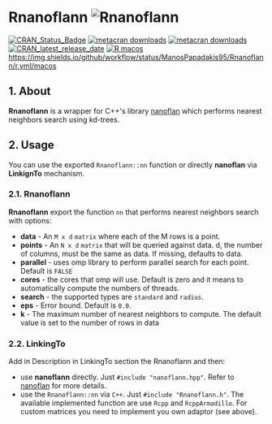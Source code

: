 # Rnanoflann  ![Rnanoflann](https://raw.githubusercontent.com/jlblancoc/nanoflann/master/doc/logo.png)

[![CRAN_Status_Badge](https://www.r-pkg.org/badges/version/Rnanoflann)](https://cran.r-project.org/package=Rnanoflann) [![metacran downloads](https://cranlogs.r-pkg.org/badges/grand-total/Rnanoflann)](https://cran.r-project.org/package=Rnanoflann) [![metacran downloads](https://cranlogs.r-pkg.org/badges/Rnanoflann)](https://cran.r-project.org/package=Rnanoflann) [![CRAN_latest_release_date](https://www.r-pkg.org/badges/last-release/Rnanoflann)](https://cran.r-project.org/package=Rnanoflann) [![R macos](https://github.com/ManosPapadakis95/Rnanoflann/actions/workflows/r.yml/badge.svg)](https://github.com/ManosPapadakis95/Rnanoflann/actions/workflows/r.yml/macos)
https://img.shields.io/github/workflow/status/ManosPapadakis95/Rnanoflann/r.yml/macos



## 1. About
**Rnanoflann** is a wrapper for C++'s library [nanoflan](https://github.com/jlblancoc/nanoflann) which performs nearest neighbors search using kd-trees.

## 2. Usage
You can use the exported `Rnanoflann::nn` function or directly **nanoflan** via **LinkignTo** mechanism.

### 2.1. Rnanoflann
**Rnanoflann** export the function `nn` that performs nearest neighbors search with options:

*  **data** - An `M x d` `matrix` where each of the M rows is a point.
*  **points** - An `N x d` `matrix` that will be queried against data. d, the number of columns, must be the same as data. If missing, defaults to data.
*  **parallel** - uses omp library to perform parallel search for each point. Default is `FALSE`
*  **cores** - the cores that omp will use. Default is zero and it means to automatically compute the numbers of threads.
*  **search** - the supported types are `standard` and `radius`.
*  **eps** - Error bound. Default is `0.0`.
*  **k** - The maximum number of nearest neighbors to compute. The default value is set to the number of rows in data

### 2.2. LinkingTo
Add in Description in LinkingTo section the Rnanoflann and then:

* use **nanoflann** directly. Just `#include "nanoflann.hpp"`. Refer to [nanoflan](https://github.com/jlblancoc/nanoflann) for more details.
* use the `Rnanoflann::nn` via `C++`. Just `#include "Rnanoflann.h"`. The available implemented function are use `Rcpp` and `RcppArmadillo`. For custom matrices you need to implement you own adaptor (see above).
